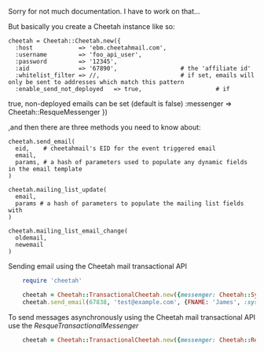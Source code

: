 Sorry for not much documentation. I have to work on that...

But basically you create a Cheetah instance like so:


    cheetah = Cheetah::Cheetah.new({
      :host             => 'ebm.cheetahmail.com',
      :username         => 'foo_api_user',
      :password         => '12345',
      :aid              => '67890',                  # the 'affiliate id'
      :whitelist_filter => //,                       # if set, emails will only be sent to addresses which match this pattern
      :enable_send_not_deployed   => true,                     # if
true, non-deployed emails can be set (default is false)
      :messenger        => Cheetah::ResqueMessenger
    })


,and then there are three methods you need to know about:


    cheetah.send_email(
      eid,    # cheetahmail's EID for the event triggered email
      email,
      params, # a hash of parameters used to populate any dynamic fields in the email template
    )
    
    cheetah.mailing_list_update(
      email,
      params # a hash of parameters to populate the mailing list fields with
    )
    
    cheetah.mailing_list_email_change(
      oldemail,
      newemail
    )


Sending email using the Cheetah mail transactional API

```ruby
    require 'cheetah'

    cheetah = Cheetah::TransactionalCheetah.new({messenger: Cheetah::SynchronousTransactionalMessenger})
    cheetah.send_email(67838, 'test@example.com', {FNAME: 'James', :systemmail_attachment_1 =>  File.new('attachment.pdf')})
```

To send messages asynchronously using the Cheetah mail transactional API use the *ResqueTransactionalMessenger*

```ruby
    cheetah = Cheetah::TransactionalCheetah.new({messenger: Cheetah::ResqueTransactionalMessenger})
```
